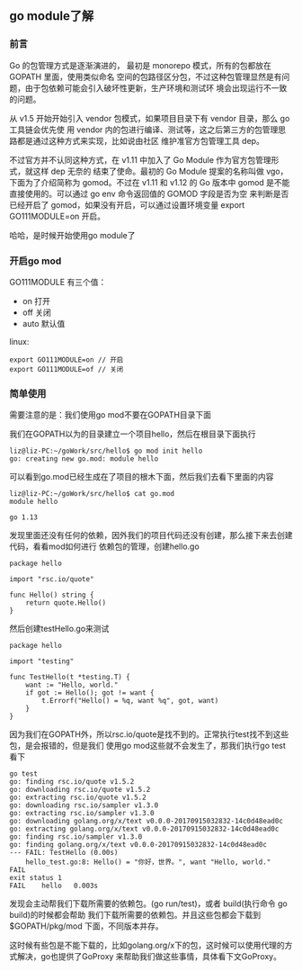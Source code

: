 ## go module了解  


### 前言
Go 的包管理方式是逐渐演进的， 最初是 monorepo 模式，所有的包都放在 GOPATH 里面，使用类似命名
空间的包路径区分包，不过这种包管理显然是有问题，由于包依赖可能会引入破坏性更新，生产环境和测试环
境会出现运行不一致的问题。  

从 v1.5 开始开始引入 vendor 包模式，如果项目目录下有 vendor 目录，那么 go 工具链会优先使
用 vendor 内的包进行编译、测试等，这之后第三方的包管理思路都是通过这种方式来实现，比如说由社区
维护准官方包管理工具 dep。  

不过官方并不认同这种方式，在 v1.11 中加入了 Go Module 作为官方包管理形式，就这样 dep 无奈的
结束了使命。最初的 Go Module 提案的名称叫做 vgo，下面为了介绍简称为 gomod。不过在 v1.11 和 
v1.12 的 Go 版本中 gomod 是不能直接使用的。可以通过 go env 命令返回值的 GOMOD 字段是否为空
来判断是否已经开启了 gomod，如果没有开启，可以通过设置环境变量 export GO111MODULE=on 开启。  

哈哈，是时候开始使用go module了  

### 开启go mod

GO111MODULE 有三个值：
- on    打开
- off   关闭
- auto  默认值

linux:  
````  
export GO111MODULE=on // 开启
export GO111MODULE=of // 关闭
````
 
### 简单使用  
需要注意的是：我们使用go mod不要在GOPATH目录下面

我们在GOPATH以为的目录建立一个项目hello，然后在根目录下面执行
````
liz@liz-PC:~/goWork/src/hello$ go mod init hello
go: creating new go.mod: module hello
````
可以看到go.mod已经生成在了项目的根木下面，然后我们去看下里面的内容
````
liz@liz-PC:~/goWork/src/hello$ cat go.mod
module hello

go 1.13
````
发现里面还没有任何的依赖，因外我们的项目代码还没有创建，那么接下来去创建代码，看看mod如何进行
依赖包的管理，创建hello.go
````
package hello

import "rsc.io/quote"

func Hello() string {
	return quote.Hello()
}
````
然后创建testHello.go来测试
````
package hello

import "testing"

func TestHello(t *testing.T) {
	want := "Hello, world."
	if got := Hello(); got != want {
		t.Errorf("Hello() = %q, want %q", got, want)
	}
}
````
因为我们在GOPATH外，所以rsc.io/quote是找不到的。正常执行test找不到这些包，是会报错的，但是我们
使用go mod这些就不会发生了，那我们执行go test看下
````
go test
go: finding rsc.io/quote v1.5.2
go: downloading rsc.io/quote v1.5.2
go: extracting rsc.io/quote v1.5.2
go: downloading rsc.io/sampler v1.3.0
go: extracting rsc.io/sampler v1.3.0
go: downloading golang.org/x/text v0.0.0-20170915032832-14c0d48ead0c
go: extracting golang.org/x/text v0.0.0-20170915032832-14c0d48ead0c
go: finding rsc.io/sampler v1.3.0
go: finding golang.org/x/text v0.0.0-20170915032832-14c0d48ead0c
--- FAIL: TestHello (0.00s)
    hello_test.go:8: Hello() = "你好，世界。", want "Hello, world."
FAIL
exit status 1
FAIL    hello   0.003s

````
发现会主动帮我们下载所需要的依赖包。(go run/test)，或者 build(执行命令 go build)的时候都会帮助
我们下载所需要的依赖包。并且这些包都会下载到 $GOPATH/pkg/mod 下面，不同版本并存。  

这时候有些包是不能下载的，比如golang.org/x下的包，这时候可以使用代理的方式解决，go也提供了GoProxy
来帮助我们做这些事情，具体看下文GoProxy。



